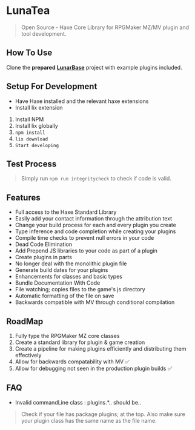 # LunaTea 
> Open Source - Haxe Core Library for RPGMaker MZ/MV plugin and tool development.


## How To Use
Clone the **prepared** **[LunarBase](https://github.com/LunaTechsDev/LunarBase)** project with example plugins included.

## Setup For Development
* Have Haxe installed and the relevant haxe extensions
* Install lix extension

1. Install NPM
2. Install lix globally
3. `npm install` 
4. `lix download`
5. `Start developing`

## Test Process 
> Simply run `npm run integritycheck` to check if code is valid.

## Features
* Full access to the Haxe Standard Library
* Easily add your contact information through the attribution text
* Change your build process for each and every plugin you create
* Type inference and code completion while creating your plugins
* Compile time checks to prevent null errors in your code
* Dead Code Elimination
* Add Prepend JS libraries to your code as part of a plugin
* Create plugins in parts
 * No longer deal with the monolithic plugin file
* Generate build dates for your plugins
* Enhancements for classes and basic types
* Bundle Documentation With Code
* File watching; copies files to the game's js directory
* Automatic formatting of the file on save
* Backwards compatible with MV through conditional compilation

## RoadMap

1. Fully type the RPGMaker MZ core classes
2. Create a standard library for plugin & game creation
3. Create a pipeline for making plugins efficiently and distributing them effectively
4. Allow for backwards compatability with MV :white_check_mark: 
5. Allow for debugging not seen in the production plugin builds :white_check_mark: 



## FAQ
* Invalid commandLine class : plugins.*.. should be..
> Check if your file has package plugins; at the top. Also make sure your plugin class has the same name as the file name.